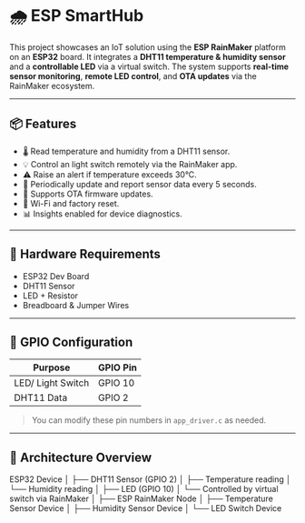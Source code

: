 # 🌧️ ESP SmartHub

This project showcases an IoT solution using the **ESP RainMaker** platform on an **ESP32** board. It integrates a **DHT11 temperature & humidity sensor** and a **controllable LED** via a virtual switch. The system supports **real-time sensor monitoring**, **remote LED control**, and **OTA updates** via the RainMaker ecosystem.

---

## 📦 Features

- 🌡️ Read temperature and humidity from a DHT11 sensor.
- 💡 Control an light switch remotely via the RainMaker app.
- ⚠️ Raise an alert if temperature exceeds 30°C.
- 🔁 Periodically update and report sensor data every 5 seconds.
- 🔄 Supports OTA firmware updates.
- 🔁 Wi-Fi and factory reset.
- 📊 Insights enabled for device diagnostics.

---

## 🔧 Hardware Requirements

- ESP32 Dev Board
- DHT11 Sensor
- LED + Resistor
- Breadboard & Jumper Wires

---

## 📐 GPIO Configuration

| Purpose            | GPIO Pin   |
|--------------------|------------|
| LED/ Light Switch  | GPIO 10    |
| DHT11 Data         | GPIO 2     |

> You can modify these pin numbers in `app_driver.c` as needed.

---

## 🧠 Architecture Overview

ESP32 Device
│
├── DHT11 Sensor (GPIO 2)
│   ├── Temperature reading
│   └── Humidity reading
│
├── LED (GPIO 10)
│   └── Controlled by virtual switch via RainMaker
│
├── ESP RainMaker Node
│   ├── Temperature Sensor Device
│   ├── Humidity Sensor Device
│   └── LED Switch Device
